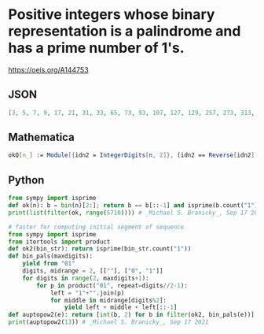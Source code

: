 # Positive integers whose binary representation is a palindrome and has a prime number of 1's\.
https://oeis.org/A144753
## JSON
```JSON
[3, 5, 7, 9, 17, 21, 31, 33, 65, 73, 93, 107, 127, 129, 257, 273, 313, 341, 381, 403, 443, 471, 513, 1025, 1057, 1137, 1193, 1273, 1317, 1397, 1453, 1571, 1651, 1707, 1831, 2047, 2049, 4097, 4161, 4321, 4433, 4593, 4681, 4841, 4953, 5189, 5349, 5461, 5709]
```
## Mathematica
```Mathematica
okQ[n_] := Module[{idn2 = IntegerDigits[n, 2]}, (idn2 == Reverse[idn2]) && PrimeQ[First[DigitCount[n, 2]]]];Select[Range[10000], okQ] (* _Harvey P. Dale_, Sep 23 2008 *)
```
## Python
```Python
from sympy import isprime
def ok(n): b = bin(n)[2:]; return b == b[::-1] and isprime(b.count("1"))
print(list(filter(ok, range(5710)))) # _Michael S. Branicky_, Sep 17 2021
```
```Python
# faster for computing initial segment of sequence
from sympy import isprime
from itertools import product
def ok2(bin_str): return isprime(bin_str.count("1"))
def bin_pals(maxdigits):
    yield from "01"
    digits, midrange = 2, [[""], ["0", "1"]]
    for digits in range(2, maxdigits+1):
        for p in product("01", repeat=digits//2-1):
            left = "1"+"".join(p)
            for middle in midrange[digits%2]:
                yield left + middle + left[::-1]
def auptopow2(e): return [int(b, 2) for b in filter(ok2, bin_pals(e))]
print(auptopow2(13)) # _Michael S. Branicky_, Sep 17 2021
```
